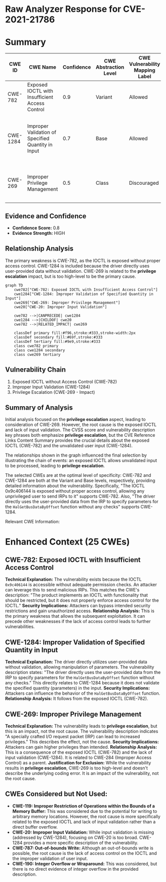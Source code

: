 # Raw Analyzer Response for CVE-2021-21786

# Summary
| CWE ID | CWE Name | Confidence | CWE Abstraction Level | CWE Vulnerability Mapping Label | CWE-Vulnerability Mapping Notes |
|---|---|---|---|---|---|
| CWE-782 | Exposed IOCTL with Insufficient Access Control | 0.9 | Variant | Allowed | Primary CWE. The IOCTL 0x9c406144 is exposed without proper access control. |
| CWE-1284 | Improper Validation of Specified Quantity in Input | 0.7 | Base | Allowed | Secondary CWE. The driver uses the user-provided data from the IRP to specify parameters for the `HalGetBusDataByOffset` function without any checks. |
| CWE-269 | Improper Privilege Management | 0.5 | Class | Discouraged | Secondary CWE. This vulnerability leads to **privilege escalation**, however, it's an impact, not the root cause. |

## Evidence and Confidence

*   **Confidence Score:** 0.8
*   **Evidence Strength:** HIGH

## Relationship Analysis
The primary weakness is CWE-782, as the IOCTL is exposed without proper access control. CWE-1284 is included because the driver directly uses user-provided data without validation. CWE-269 is related to the **privilege escalation** impact, but is too high-level to be the primary cause.

```mermaid
graph TD
    cwe782["CWE-782: Exposed IOCTL with Insufficient Access Control"]
    cwe1284["CWE-1284: Improper Validation of Specified Quantity in Input"]
    cwe269["CWE-269: Improper Privilege Management"]
    cwe20["CWE-20: Improper Input Validation"]
    
    cwe782 -->|CANPRECEDE| cwe1284
    cwe1284 -->|CHILDOF| cwe20
    cwe782 -->|RELATED_IMPACT| cwe269
    
    classDef primary fill:#f96,stroke:#333,stroke-width:2px
    classDef secondary fill:#69f,stroke:#333
    classDef tertiary fill:#9e9,stroke:#333
    class cwe782 primary
    class cwe1284 secondary
    class cwe269 tertiary
```

## Vulnerability Chain
1.  Exposed IOCTL without Access Control (CWE-782)
2.  Improper Input Validation (CWE-1284)
3.  Privilege Escalation (CWE-269 - Impact)

## Summary of Analysis
Initial analysis focused on the **privilege escalation** aspect, leading to consideration of CWE-269. However, the root cause is the exposed IOCTL and lack of input validation. The CVSS score and vulnerability description key phrases both emphasize **privilege escalation**, but the CVE Reference Links Content Summary provides the crucial details about the exposed IOCTL (CWE-782) and the unvalidated user input (CWE-1284).

The relationships shown in the graph influenced the final selection by illustrating the chain of events: an exposed IOCTL allows unvalidated input to be processed, leading to **privilege escalation**.

The selected CWEs are at the optimal level of specificity: CWE-782 and CWE-1284 are both at the Variant and Base levels, respectively, providing detailed information about the vulnerability.
Specifically, "The IOCTL 0x9c406144 is exposed without proper access control, allowing any unprivileged user to send IRPs to it" supports CWE-782. Also, "The driver directly uses the user-provided data from the IRP to specify parameters for the `HalGetBusDataByOffset` function without any checks" supports CWE-1284.

Relevant CWE Information:

# Enhanced Context (25 CWEs)

## CWE-782: Exposed IOCTL with Insufficient Access Control
**Technical Explanation:** The vulnerability exists because the IOCTL `0x9c406144` is accessible without adequate permission checks. An attacker can leverage this to send malicious IRPs. This matches the CWE's description: "The product implements an IOCTL with functionality that should be restricted, but it does not properly enforce access control for the IOCTL."
**Security Implications:** Attackers can bypass intended security restrictions and gain unauthorized access.
**Relationship Analysis:** This is the primary weakness that allows the subsequent exploitation. It can precede other weaknesses if the lack of access control leads to further vulnerabilities.

## CWE-1284: Improper Validation of Specified Quantity in Input
**Technical Explanation:** The driver directly utilizes user-provided data without validation, allowing manipulation of parameters. The vulnerability description states: "The driver directly uses the user-provided data from the IRP to specify parameters for the `HalGetBusDataByOffset` function without any checks." This directly relates to CWE-1284 because it does not validate the specified quantity (parameters) in the input.
**Security Implications:** Attackers can influence the behavior of the `HalGetBusDataByOffset` function.
**Relationship Analysis:** It follows from the exposed IOCTL (CWE-782).

## CWE-269: Improper Privilege Management
**Technical Explanation:** The vulnerability leads to **privilege escalation**, but this is an impact, not the root cause. The vulnerability description indicates "A specially crafted I/O request packet (IRP) can lead to increased privileges." This describes the effect, not the cause.
**Security Implications:** Attackers can gain higher privileges than intended.
**Relationship Analysis:** This is a consequence of the exposed IOCTL (CWE-782) and the lack of input validation (CWE-1284). It is related to CWE-284 (Improper Access Control) as a parent.
**Justification for Exclusion:** While the vulnerability results in **privilege escalation**, CWE-269 is too high-level and doesn't describe the underlying coding error. It is an impact of the vulnerability, not the root cause.

## CWEs Considered but Not Used:
*   **CWE-119: Improper Restriction of Operations within the Bounds of a Memory Buffer:** This was considered due to the potential for writing to arbitrary memory locations. However, the root cause is more specifically related to the exposed IOCTL and lack of input validation rather than a direct buffer overflow.
*   **CWE-20: Improper Input Validation:** While input validation is missing (addressed by CWE-1284), focusing on CWE-20 is too broad. CWE-1284 provides a more specific description of the vulnerability.
*   **CWE-787: Out-of-bounds Write:** Although an out-of-bounds write is possible, the root cause is the lack of access control on the IOCTL and the improper validation of user input.
*   **CWE-190: Integer Overflow or Wraparound:** This was considered, but there is no direct evidence of integer overflow in the provided description.